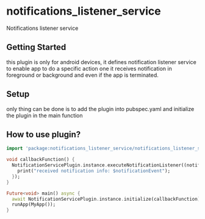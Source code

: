 # notifications_listener_service

Notifications listener service

## Getting Started

this plugin is only for android devices, it defines notification listener service to enable app to
do a specific action one it receives notification in foreground or background and even if the app is
terminated.

## Setup

only thing can be done is to add the plugin into pubspec.yaml and initialize the plugin in the main
function

## How to use plugin?

```dart
import 'package:notifications_listener_service/notifications_listener_service.dart';

void callbackFunction() {
  NotificationServicePlugin.instance.executeNotificationListener((notificationEvent) {
    print("received notification info: $notificationEvent");
  });
}

Future<void> main() async {
  await NotificationServicePlugin.instance.initialize(callbackFunction);
  runApp(MyApp());
}
```

